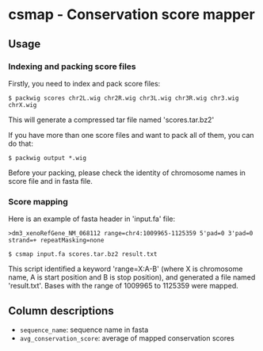 # csmap - Conservation score mapper

## Usage

### Indexing and packing score files

Firstly, you need to index and pack score files:

    $ packwig scores chr2L.wig chr2R.wig chr3L.wig chr3R.wig chr3.wig chrX.wig

This will generate a compressed tar file named 'scores.tar.bz2'

If you have more than one score files and want to pack all of them, you can do that:

    $ packwig output *.wig

Before your packing, please check the identity of chromosome names in score file and in fasta file.

### Score mapping

Here is an example of fasta header in 'input.fa' file:

`>dm3_xenoRefGene_NM_068112 range=chr4:1009965-1125359 5'pad=0 3'pad=0 strand=+ repeatMasking=none`

    $ csmap input.fa scores.tar.bz2 result.txt

This script identified a keyword 'range=X:A-B' (where X is chromosome name, A is start position
and B is stop position), and generated a file named 'result.txt'. Bases with the range of
1009965 to 1125359 were mapped.

## Column descriptions

* `sequence_name`: sequence name in fasta
* `avg_conservation_score`: average of mapped conservation scores
